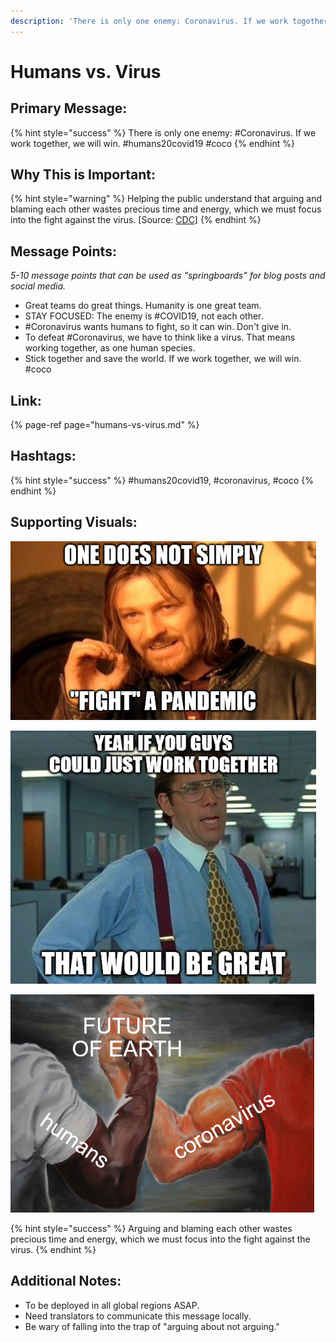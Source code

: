 ```yaml
---
description: 'There is only one enemy: Coronavirus. If we work together, we will win.'
---
```


# Humans vs. Virus

## Primary Message:

{% hint style="success" %}
There is only one enemy: \#Coronavirus. If we work together, we will win. \#humans20covid19 \#coco
{% endhint %}

## Why This is Important:

{% hint style="warning" %}
Helping the public understand that arguing and blaming each other wastes precious time and energy, which we must focus into the fight against the virus. \[Source: [CDC](https://www.cdc.gov/flu/pandemic-resources/pdf/workshop.pdf)\]
{% endhint %}

## Message Points:

_5-10 message points that can be used as "springboards" for blog posts and social media._

* Great teams do great things. Humanity is one great team.
* STAY FOCUSED: The enemy is \#COVID19, not each other.
* \#Coronavirus wants humans to fight, so it can win. Don't give in.
* To defeat \#Coronavirus, we have to think like a virus. That means working together, as one human species.
* Stick together and save the world. If we work together, we will win. \#coco

## Link:

{% page-ref page="humans-vs-virus.md" %}

## Hashtags:

{% hint style="success" %}
\#humans20covid19, \#coronavirus, \#coco
{% endhint %}

## Supporting Visuals:

![](../.gitbook/assets/humans-fight-pandemic.PNG)

![](../.gitbook/assets/humans-work-together.PNG)

![](../.gitbook/assets/humans-future-of-earth.PNG)

{% hint style="success" %}
Arguing and blaming each other wastes precious time and energy, which we must focus into the fight against the virus. 
{% endhint %}

## Additional Notes:

* To be deployed in all global regions ASAP. 
* Need translators to communicate this message locally. 
* Be wary of falling into the trap of "arguing about not arguing."


